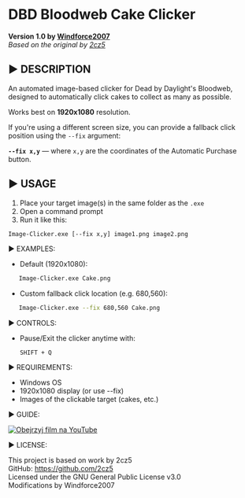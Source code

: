 # DBD Bloodweb Cake Clicker  
**Version 1.0 by [Windforce2007](https://www.twitch.tv/windforce2007)**  
*Based on the original by [2cz5](https://github.com/2cz5)*


## ▶ DESCRIPTION

An automated image-based clicker for Dead by Daylight's Bloodweb,  
designed to automatically click cakes to collect as many as possible.

Works best on **1920x1080** resolution.

If you're using a different screen size, you can provide a fallback click position using the `--fix` argument:

**`--fix x,y`** — where `x,y` are the coordinates of the Automatic Purchase button.

## ▶ USAGE

1. Place your target image(s) in the same folder as the `.exe`
2. Open a command prompt
3. Run it like this:

```bash
Image-Clicker.exe [--fix x,y] image1.png image2.png
```
▶ EXAMPLES:

- Default (1920x1080):
```bash
   Image-Clicker.exe Cake.png
```
- Custom fallback click location (e.g. 680,560):
```bash
   Image-Clicker.exe --fix 680,560 Cake.png
```
▶ CONTROLS:

- Pause/Exit the clicker anytime with:
  
      SHIFT + Q

▶ REQUIREMENTS:

- Windows OS
- 1920x1080 display (or use --fix)
- Images of the clickable target (cakes, etc.)

▶ GUIDE:

[![Obejrzyj film na YouTube](https://img.youtube.com/vi/106xG6qEZEE/0.jpg)](https://www.youtube.com/watch?v=106xG6qEZEE)


▶ LICENSE:

This project is based on work by 2cz5  
GitHub: https://github.com/2cz5  
Licensed under the GNU General Public License v3.0  
Modifications by Windforce2007

